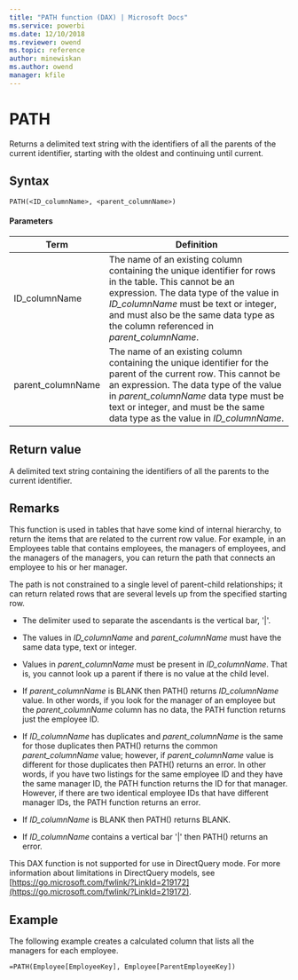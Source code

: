 ```yaml
---
title: "PATH function (DAX) | Microsoft Docs"
ms.service: powerbi 
ms.date: 12/10/2018
ms.reviewer: owend
ms.topic: reference
author: minewiskan
ms.author: owend
manager: kfile
---
```

# PATH
Returns a delimited text string with the identifiers of all the parents of the current identifier, starting with the oldest and continuing until current.  
  
## Syntax  
  
```dax
PATH(<ID_columnName>, <parent_columnName>)  
```
  
#### Parameters  

|Term|Definition|  
|--------|--------------|  
|  ID_columnName  |  The name of an existing column containing the unique identifier for rows in the table. This cannot be an expression. The data type of the value in *ID_columnName* must be text or integer, and must also be the same data type as the column referenced in *parent_columnName*.|  
| parent_columnName | The name of an existing column containing the unique identifier for the parent of the current row. This cannot be an expression. The data type of the value in *parent_columnName* data type must be text or integer, and must be the same data type as the value in *ID_columnName*.   |
  
## Return value  
A delimited text string containing the identifiers of all the parents to the current identifier.  
  
## Remarks  
This function is used in tables that have some kind of internal hierarchy, to return the items that are related to the current row value. For example, in an Employees table that contains employees, the managers of employees, and the managers of the managers, you can return the path that connects an employee to his or her manager.  
  
The path is not constrained to a single level of parent-child relationships; it can return related rows that are several levels up from the specified starting row.  
  
-   The delimiter used to separate the ascendants is the vertical bar, '|'.  
  
-   The values in *ID_columnName* and *parent_columnName* must have the same data type, text or integer.  
  
-   Values in *parent_columnName* must be present in *ID_columnName*. That is, you cannot look up a parent if there is no value at the child level.  
  
-   If *parent_columnName* is BLANK then PATH() returns *ID_columnName* value.  In other words, if you look for the manager of an employee but the *parent_columnName* column has no data, the PATH function returns just the employee ID.  
  
-   If *ID_columnName* has duplicates and *parent_columnName* is the same for those duplicates then PATH() returns the common *parent_columnName* value; however, if *parent_columnName* value is different for those duplicates then PATH() returns an error. In other words, if you have two listings for the same employee ID and they have the same manager ID, the PATH function returns the ID for that manager. However, if there are two identical employee IDs that have different manager IDs, the PATH function returns an error.  
  
-   If *ID_columnName* is BLANK then PATH() returns BLANK.  
  
-   If *ID_columnName* contains a vertical bar '|' then PATH() returns an error.  
  
This DAX function is not supported for use in DirectQuery mode. For more information about limitations in DirectQuery models, see  [https://go.microsoft.com/fwlink/?LinkId=219172](https://go.microsoft.com/fwlink/?LinkId=219172).  
  
## Example  
The following example creates a calculated column that lists all the managers for each employee.  
  
```dax
=PATH(Employee[EmployeeKey], Employee[ParentEmployeeKey])  
```
